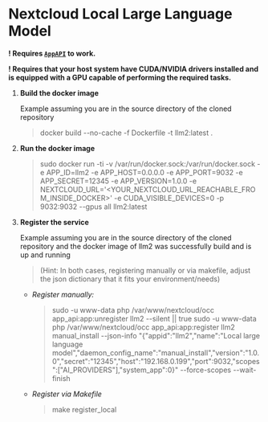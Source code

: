 
# Nextcloud Local Large Language Model

  

**! Requires [`AppAPI`](https://github.com/cloud-py-api/app_api) to work.**

**! Requires that your host system have CUDA/NVIDIA drivers installed and is equipped with a GPU capable of performing the required tasks.**

1. **Build the docker image**

	Example assuming you are in the source directory of the cloned repository

	> docker build --no-cache -f Dockerfile -t llm2:latest .

  

2. **Run the docker image**

	> sudo docker run -ti -v /var/run/docker.sock:/var/run/docker.sock -e APP_ID=llm2 -e APP_HOST=0.0.0.0 -e APP_PORT=9032 -e APP_SECRET=12345 -e APP_VERSION=1.0.0 -e NEXTCLOUD_URL='<YOUR_NEXTCLOUD_URL_REACHABLE_FROM_INSIDE_DOCKER>' -e CUDA_VISIBLE_DEVICES=0 -p 9032:9032 --gpus all llm2:latest

  

3. **Register the service**

	Example assuming you are in the source directory of the cloned repository and the docker image of llm2 was successfully build and is up and running

	> (Hint: In both cases, registering manually or via makefile, adjust the json dictionary that it fits your environment/needs) 

	- *Register manually:*

		> sudo -u www-data php /var/www/nextcloud/occ app_api:app:unregister llm2 --silent || true
	sudo -u www-data php /var/www/nextcloud/occ app_api:app:register llm2 manual_install --json-info "{\"appid\":\"llm2\",\"name\":\"Local large language model\",\"daemon_config_name\":\"manual_install\",\"version\":\"1.0.0\",\"secret\":\"12345\",\"host\":\"192.168.0.199\",\"port\":9032,\"scopes\":[\"AI_PROVIDERS\"],\"system_app\":0}" --force-scopes --wait-finish

	- *Register via Makefile*
		> make register_local
